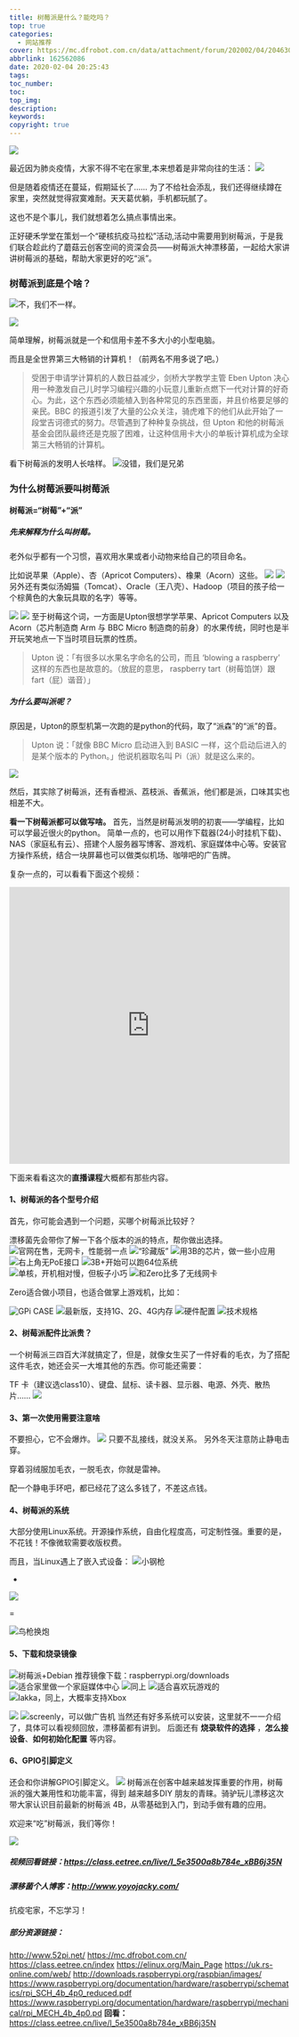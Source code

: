 ```yaml
---
title: 树莓派是什么？能吃吗？
top: true
categories:
  - 网站推荐
cover: https://mc.dfrobot.com.cn/data/attachment/forum/202002/04/204630ab6e8kwektuc3qtu.png
abbrlink: 162562086
date: 2020-02-04 20:25:43
tags:
toc_number:
toc:
top_img:
description:
keywords:
copyright: true
---
```


![](https://mc.dfrobot.com.cn/data/attachment/forum/202002/04/204630ab6e8kwektuc3qtu.png)

最近因为肺炎疫情，大家不得不宅在家里,本来想着是非常向往的生活：
![](https://mc.dfrobot.com.cn/data/attachment/forum/202002/04/204644swnvvgv2wm0tismw.png)

但是随着疫情还在蔓延，假期延长了……
为了不给社会添乱，我们还得继续蹲在家里，突然就觉得寂寞难耐。天天葛优躺，手机都玩腻了。

这也不是个事儿，我们就想着怎么搞点事情出来。

正好硬禾学堂在策划一个“硬核抗疫马拉松”活动,活动中需要用到树莓派，于是我们联合趁此约了蘑菇云创客空间的资深会员——树莓派大神漂移菌，一起给大家讲讲树莓派的基础，帮助大家更好的吃“派”。

### 树莓派到底是个啥？
![不，我们不一样。](https://mc.dfrobot.com.cn/data/attachment/forum/202002/04/204710nrjz6tsr6r1j7zc1.png)


![](https://mc.dfrobot.com.cn/data/attachment/forum/202002/04/204722bzofglfilnzxizys.png)

简单理解，树莓派就是一个和信用卡差不多大小的小型电脑。

而且是全世界第三大畅销的计算机！（前两名不用多说了吧。）

> 受困于申请学计算机的人数日益减少，剑桥大学教学主管 Eben Upton 决心用一种激发自己儿时学习编程兴趣的小玩意儿重新点燃下一代对计算的好奇心。为此，这个东西必须能植入到各种常见的东西里面，并且价格要足够的亲民。BBC 的报道引发了大量的公众关注，骑虎难下的他们从此开始了一段堂吉诃德式的努力。尽管遇到了种种复杂挑战，但 Upton 和他的树莓派基金会团队最终还是克服了困难，让这种信用卡大小的单板计算机成为全球第三大畅销的计算机。

看下树莓派的发明人长啥样。
![没错，我们是兄弟](https://mc.dfrobot.com.cn/data/attachment/forum/202002/04/204742xgb9lu14g7uuz4zn.png)
### 为什么树莓派要叫树莓派

**树莓派=“树莓”+“派”**

##### 先来解释为什么叫树莓。

老外似乎都有一个习惯，喜欢用水果或者小动物来给自己的项目命名。

比如说苹果（Apple）、杏（Apricot Computers）、橡果（Acorn）这些。
![](https://mc.dfrobot.com.cn/data/attachment/forum/202002/04/204758a9mn3i3hr75933n7.png)
![](https://mc.dfrobot.com.cn/data/attachment/forum/202002/04/204819cmiqkwil6if0ev18.png)
另外还有类似汤姆猫（Tomcat）、Oracle（王八壳）、Hadoop（项目的孩子给一个棕黄色的大象玩具取的名字）等等。

![](https://mc.dfrobot.com.cn/data/attachment/forum/202002/04/204834bho4m8gl8g488mmo.png)
![](https://mc.dfrobot.com.cn/data/attachment/forum/202002/04/204849en3yoqo1qbzf0dyg.png)
至于树莓这个词，一方面是Upton很想学学苹果、Apricot Computers 以及 Acorn（芯片制造商 Arm 与 BBC Micro 制造商的前身）的水果传统，同时也是半开玩笑地点一下当时项目玩票的性质。

> Upton 说：「有很多以水果名字命名的公司，而且 ‘blowing a raspberry’ 这样的东西也是故意的。（放屁的意思， raspberry tart（树莓馅饼）跟 fart（屁）谐音）」

##### 为什么要叫派呢？

原因是，Upton的原型机第一次跑的是python的代码，取了“派森”的“派”的音。

> Upton 说：「就像 BBC Micro 启动进入到 BASIC 一样，这个启动后进入的是某个版本的 Python。」他说机器取名叫 Pi（派）就是这么来的。

![](https://mc.dfrobot.com.cn/data/attachment/forum/202002/04/204905b0e1rdgretjearur.png)

然后，其实除了树莓派，还有香橙派、荔枝派、香蕉派，他们都是派，口味其实也相差不大。

**看一下树莓派都可以做写啥。**
首先，当然是树莓派发明的初衷——学编程，比如可以学最近很火的python。
简单一点的，也可以用作下载器(24小时挂机下载)、NAS（家庭私有云）、搭建个人服务器写博客、游戏机、家庭媒体中心等。安装官方操作系统，结合一块屏幕也可以做类似机场、咖啡吧的广告牌。

复杂一点的，可以看看下面这个视频：


<iframe height=498 width=100% src='http://player.youku.com/embed/XNDQ0MzgyMjA0NA==' frameborder=0 'allowfullscreen'></iframe>



下面来看看这次的**直播课程**大概都有那些内容。

#### 1、树莓派的各个型号介绍
首先，你可能会遇到一个问题，买哪个树莓派比较好？

漂移菌先会带你了解一下各个版本的派的特点，帮你做出选择。
![官网在售，无网卡，性能弱一点](https://mc.dfrobot.com.cn/data/attachment/forum/202002/04/204943mlyxi77cmi11l7qq.png)
![“珍藏版”](https://mc.dfrobot.com.cn/data/attachment/forum/202002/04/204958vmgv66q3bqohq7zi.png)
![用3B的芯片，做一些小应用](https://mc.dfrobot.com.cn/data/attachment/forum/202002/04/205015tvqz92sssj2slq2s.png)
![右上角无PoE接口](https://mc.dfrobot.com.cn/data/attachment/forum/202002/04/205033hnb9dbz2rnoo209m.png)
![3B+开始可以跑64位系统](https://mc.dfrobot.com.cn/data/attachment/forum/202002/04/205056k8h8er4bbx66a8dh.png)
![单核，开机相对慢，但板子小巧](https://mc.dfrobot.com.cn/data/attachment/forum/202002/04/205110qmqpvmimmpzp2pvi.png)
![和Zero比多了无线网卡](https://mc.dfrobot.com.cn/data/attachment/forum/202002/04/205123eq6571zig46jjk8m.png)

Zero适合做小项目，也适合做掌上游戏机，比如：

![GPi CASE](https://mc.dfrobot.com.cn/data/attachment/forum/202002/04/205136wxrgmrbrxggz3rmr.png)
![最新版，支持1G、2G、4G内存](https://mc.dfrobot.com.cn/data/attachment/forum/202002/04/205148tw9b7k7x8h7vznbv.png)
![硬件配置](https://mc.dfrobot.com.cn/data/attachment/forum/202002/04/205158mend5cpnoflxrlny.png)
![技术规格](https://mc.dfrobot.com.cn/data/attachment/forum/202002/04/205209os8i8ansaaou1na7.png)
#### 2、树莓派配件比派贵？
一个树莓派三四百大洋就搞定了，但是，就像女生买了一件好看的毛衣，为了搭配这件毛衣，她还会买一大堆其他的东西。你可能还需要：

TF 卡（建议选class10）、键盘、鼠标、读卡器、显示器、电源、外壳、散热片……
![](https://mc.dfrobot.com.cn/data/attachment/forum/202002/04/205223jx1m1jm94fxmrmrv.png)
#### 3、第一次使用需要注意啥
不要担心，它不会爆炸。
![](https://mc.dfrobot.com.cn/data/attachment/forum/202002/04/205238ooz448299pddrv34.png)
只要不乱接线，就没关系。
另外冬天注意防止静电击穿。

穿着羽绒服加毛衣，一脱毛衣，你就是雷神。

配一个静电手环吧，都已经花了这么多钱了，不差这点钱。

#### 4、树莓派的系统
大部分使用Linux系统。开源操作系统，自由化程度高，可定制性强。重要的是，不花钱！不像微软需要收版权费。

而且，当Linux遇上了嵌入式设备：
![小钢枪](https://mc.dfrobot.com.cn/data/attachment/forum/202002/04/205254fug7gwwothgkygn7.png)

+

![](https://mc.dfrobot.com.cn/data/attachment/forum/202002/04/205307ohglrtrgue7s44je.png)

=

![鸟枪换炮](https://mc.dfrobot.com.cn/data/attachment/forum/202002/04/205318z0w9u244274v24wk.png)

#### 5、下载和烧录镜像
![树莓派+Debian](https://mc.dfrobot.com.cn/data/attachment/forum/202002/04/205328z7tjnsbisb3jiu2b.png)
推荐镜像下载：raspberrypi.org/downloads
![适合家里做一个家庭媒体中心](https://mc.dfrobot.com.cn/data/attachment/forum/202002/04/205343qxnah50s05oa0m50.png)
![同上](https://mc.dfrobot.com.cn/data/attachment/forum/202002/04/205352zk3kshhhh3488ki9.png)
![适合喜欢玩游戏的](https://mc.dfrobot.com.cn/data/attachment/forum/202002/04/205402tlozc1v5a4teq55c.png)
![lakka，同上，大概率支持Xbox](https://mc.dfrobot.com.cn/data/attachment/forum/202002/04/205413wwm5jrokxnin8kw1.png)

![](https://mc.dfrobot.com.cn/data/attachment/forum/202002/04/205422ctsvdlzbysvvytln.png)
![screenly，可以做广告机](https://mc.dfrobot.com.cn/data/attachment/forum/202002/04/205430wpfhpnhzh3633nbh.png)
当然还有好多系统可以安装，这里就不一一介绍了，具体可以看视频回放，漂移菌都有讲到。
后面还有 **烧录软件的选择** ，**怎么接设备**、**如何初始化配置** 等内容。
#### 6、GPIO引脚定义
还会和你讲解GPIO引脚定义。
![](https://mc.dfrobot.com.cn/data/attachment/forum/202002/04/205445haxqy07d2xru6rx4.png)
树莓派在创客中越来越发挥重要的作用，树莓派的强大兼用性和功能丰富，得到 越来越多DIY 朋友的青睐。骑驴玩儿漂移这次带大家认识目前最新的树莓派 4B，从零基础到入门，到动手做有趣的应用。

欢迎来“吃”树莓派，我们等你！

![](https://mc.dfrobot.com.cn/data/attachment/forum/202002/04/205503w4kevodveovzxdmv.png)

##### 视频回看链接：https://class.eetree.cn/live/l_5e3500a8b784e_xBB6j35N

##### 漂移菌个人博客：http://www.yoyojacky.com/


抗疫宅家，不忘学习！
##### 部分资源链接：
>
http://www.52pi.net/
https://mc.dfrobot.com.cn/
https://class.eetree.cn/index
https://elinux.org/Main_Page
https://uk.rs-online.com/web/
http://downloads.raspberrypi.org/raspbian/images/
https://www.raspberrypi.org/documentation/hardware/raspberrypi/schematics/rpi_SCH_4b_4p0_reduced.pdf
https://www.raspberrypi.org/documentation/hardware/raspberrypi/mechanical/rpi_MECH_4b_4p0.pd
**回看：**
https://class.eetree.cn/live/l_5e3500a8b784e_xBB6j35N
